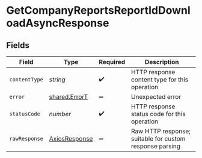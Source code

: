 # GetCompanyReportsReportIdDownloadAsyncResponse


## Fields

| Field                                                   | Type                                                    | Required                                                | Description                                             |
| ------------------------------------------------------- | ------------------------------------------------------- | ------------------------------------------------------- | ------------------------------------------------------- |
| `contentType`                                           | *string*                                                | :heavy_check_mark:                                      | HTTP response content type for this operation           |
| `error`                                                 | [shared.ErrorT](../../models/shared/errort.md)          | :heavy_minus_sign:                                      | Unexpected error                                        |
| `statusCode`                                            | *number*                                                | :heavy_check_mark:                                      | HTTP response status code for this operation            |
| `rawResponse`                                           | [AxiosResponse](https://axios-http.com/docs/res_schema) | :heavy_minus_sign:                                      | Raw HTTP response; suitable for custom response parsing |